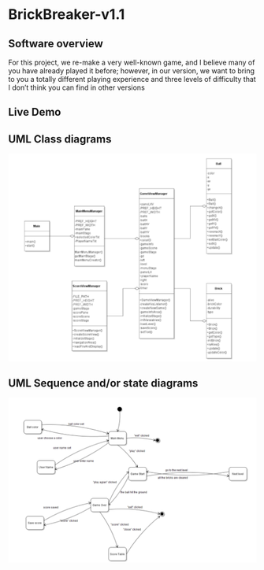 # BrickBreaker-v1.1

## Software overview
For this project, we re-make a very well-known game, and I believe many of you have already played it before; however, in our version, we want to bring to you a totally different playing experience and three levels of difficulty that I don’t think you can find in other versions

## Live Demo


## UML Class diagrams
![alt text](https://github.com/chuongtruong/BrickBreaker-v1.1/blob/master/img/classes_diagram.png)
## UML Sequence and/or state diagrams
![alt text](https://github.com/chuongtruong/BrickBreaker-v1.1/blob/master/img/sequence_diagram.png)


